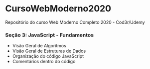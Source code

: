 # CursoWebModerno2020
Repositório do curso Web Moderno Completo 2020 - Cod3r/Udemy

### Seção 3: JavaScript - Fundamentos
* Visão Geral de Algoritmos
* Visão Geral de Estruturas de Dados
* Organização do código JavaScript
* Comentários dentro do código